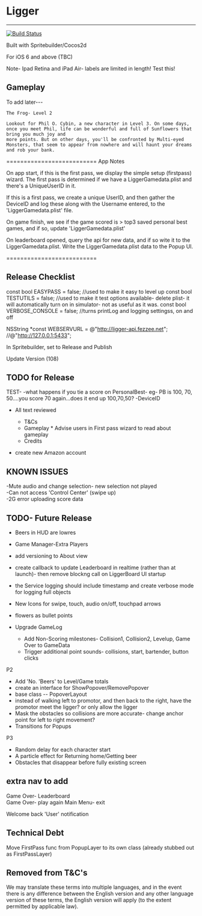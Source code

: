 # Ligger  
----------

[![Build Status](https://travis-ci.org/fezzee/Ligger.svg?branch=master)](https://travis-ci.org/fezzee/Ligger)

Built with Spritebuilder/Cocos2d 

For iOS 6 and above (TBC)

Note- Ipad Retina and iPad Air- labels are limited in length! Test this!
  
Gameplay  
---------  
To add later---

    The Frog- Level 2

    Lookout for Phil O. Cybin, a new character in Level 3. On some days, once you meet Phil, life can be wonderful and full of Sunflowers that bring you much joy and 
    more points. But on other days, you'll be confronted by Multi-eyed Monsters, that seem to appear from nowhere and will haunt your dreams and rob your bank.  

==========================
App Notes


On app start, if this is the first pass, we display the simple setup (firstpass) wizard.
The first pass is determined if we have a LiggerGamedata.plist and there's a UniqueUserID in it.

If this is a first pass, we create a unique UserID, and then gather the DeviceID and log these along with the Username entered, to the 'LiggerGamedata.plist' file.

On game finish, we see if the game scored is > top3 saved personal best games, and if so, update 'LiggerGamedata.plist'

On leaderboard opened, query the api for new data, and if so wite it to the LiggerGamedata.plist. Write the LiggerGamedata.plist data to the Popup UI. 


==========================

Release Checklist
---------------------
const bool EASYPASS = false; //used to make it easy to level up
const bool TESTUTILS = false; //used to make it test options available- delete plist- it will automatically turn on in simulator- not as useful as it was.
const bool VERBOSE_CONSOLE = false; //turns printLog and logging settingss, on and off

NSString *const WEBSERVURL = @"http://ligger-api.fezzee.net"; //@"http://127.0.0.1:5433";

In Spritebuilder, set to Release and Publish

Update Version (108)



TODO for Release  
---------------------- 

TEST-
-what happens if you tie a score on PersonalBest- eg- PB is 100, 70, 50....you score 70 again...does it end up 100,70,50?
-DeviceID

* All text reviewed  
    * T&Cs  
    * Gameplay  * Advise users in First pass wizard to read about gameplay  
    * Credits  

* create new Amazon account
   
  
KNOWN ISSUES  
--------------------
-Mute audio and change selection- new selection not played  
-Can not access 'Control Center' (swipe up)  
-2G error uploading score data  
 

TODO- Future Release  
--------------------  

* Beers in HUD are lowres 

* Game Manager-Extra Players 

* add versioning to About view

* create callback to update Leaderboard in realtime (rather than at launch)- then remove blockng call on LiggerBoard UI startup

* the Service logging should include timestamp and create verbose mode for logging full objects 

* New Icons for swipe, touch, audio on/off, touchpad arrows  
* flowers as bullet points 
  
* Upgrade GameLog  
    * Add Non-Scoring milestones- Collision1, Collision2, Levelup, Game Over to GameData  
    * Trigger additional point sounds- collisions, start, bartender, button clicks   
  
P2  
* Add 'No. 'Beers' to Level/Game totals  
* create an interface for ShowPopover/RemovePopover    
* base class -- PopoverLayout  
* instead of walking left to promotor, and then back to the right, have the promotor meet the ligger? or only allow the ligger    
* Mask the obstacles so collisions are more accurate- change anchor point for left to right movement?  
* Transitions for Popups  
  
P3   
* Random delay for each character start  
* A particle effect for Returning home/Getting beer 
* Obstacles that disappear before fully existing screen  
  
 
extra nav to add  
----------------------------------  
Game Over- Leaderboard  
Game Over- play again 
Main Menu- exit  
 
  
Welcome back 'User' notification  

  
  
Technical Debt
----------------
Move FirstPass func from PopupLayer to its own class (already stubbed out as FirstPassLayer)

  
Removed from T&C's
-------------------
We may translate these terms into multiple languages, and in the event there is any difference between the English version and any other language version of these terms, the English version will apply (to the extent permitted by applicable law).



